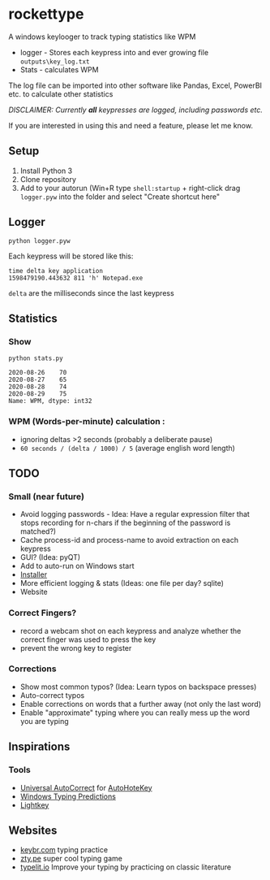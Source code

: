 # rockettype

A windows keylooger to track typing statistics like WPM

- logger - Stores each keypress into and ever growing file `outputs\key_log.txt`
- Stats  - calculates WPM

The log file can be imported into other software like Pandas, Excel, PowerBI etc. to calculate other statistics

_DISCLAIMER: Currently **all** keypresses are logged, including passwords etc._

If you are interested in using this and need a feature, please let me know.

## Setup

1. Install Python 3
2. Clone repository
3. Add to your autorun (Win+R type `shell:startup` + right-click drag `logger.pyw` into the folder and select "Create shortcut here"

## Logger

`python logger.pyw`

Each keypress will be stored like this:

```
time delta key application
1598479190.443632 811 'h' Notepad.exe
```

`delta` are the milliseconds since the last keypress

## Statistics

### Show
`python stats.py`

```time
2020-08-26    70
2020-08-27    65
2020-08-28    74
2020-08-29    75
Name: WPM, dtype: int32
```

### WPM (Words-per-minute) calculation :
- ignoring deltas >2 seconds (probably a deliberate pause)
- `60 seconds / (delta / 1000) / 5` (average english word length)

## TODO

### Small (near future)

- Avoid logging passwords - Idea: Have a regular expression filter that stops recording for n-chars if the beginning of the password is matched?)
- Cache process-id and process-name to avoid extraction on each keypress
- GUI? (Idea: pyQT)
- Add to auto-run on Windows start
- [Installer](https://cyrille.rossant.net/create-a-standalone-windows-installer-for-your-python-application/) 
- More efficient logging & stats (Ideas: one file per day?  sqlite)
- Website

### Correct Fingers?
- record a webcam shot on each keypress and analyze whether the correct finger was used to press the key
- prevent the wrong key to register

### Corrections
- Show most common typos? (Idea: Learn typos on backspace presses)
- Auto-correct typos
- Enable corrections on words that a further away (not only the last word)
- Enable "approximate" typing where you can really mess up the word you are typing

## Inspirations

### Tools 

- [Universal AutoCorrect](http://www.biancolo.com/blog/autocorrect/) for [AutoHoteKey](https://www.autohotkey.com/)
- [Windows Typing Predictions](https://www.howtogeek.com/429702/how-to-enable-text-prediction-for-a-hardware-keyboard-on-windows-10/)
- [Lightkey](https://www.lightkey.io)

## Websites

- [keybr.com](https://www.keybr.com/) typing practice
- [zty.pe](https://zty.pe/) super cool typing game
- [typelit.io](https://www.typelit.io/) Improve your typing by practicing on classic literature
